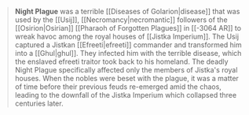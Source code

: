 > **Night Plague** was a terrible [[Diseases of Golarion|disease]] that was used by the [[Usij]], [[Necromancy|necromantic]] followers of the [[Osirion|Osirian]] [[Pharaoh of Forgotten Plagues]] in [[-3064 AR]] to wreak havoc among the royal houses of [[Jistka Imperium]]. The Usij captured a Jistkan [[Efreeti|efreeti]] commander and transformed him into a [[Ghul|ghul]]. They infected him with the terrible disease, which the enslaved efreeti traitor took back to his homeland. The deadly Night Plague specifically affected only the members of Jistka's royal houses. When the nobles were beset with the plague, it was a matter of time before their previous feuds re-emerged amid the chaos, leading to the downfall of the Jistka Imperium which collapsed three centuries later.







